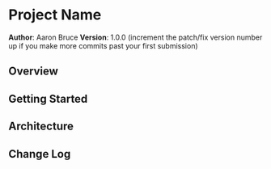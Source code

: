 # Project Name

**Author**: Aaron Bruce
**Version**: 1.0.0 (increment the patch/fix version number up if you make more commits past your first submission)

## Overview
<!-- Provide a high level overview of what this application is and why you are building it, beyond the fact that it's an assignment for a Code Fellows 301 class. (i.e. What's your problem domain?) -->
<!--Used to update, create, and render new/existing articles to the DOM.-->
## Getting Started
<!-- What are the steps that a user must take in order to build this app on their own machine and get it running? -->
<!--Take a code-fellows class-->
## Architecture
<!-- Provide a detailed description of the application design. What technologies (languages, libraries, etc) you're using, and any other relevant design information. -->
<!--javascript, html, handlebars, json,  local storage-->
## Change Log
<!-- Use this are to document the iterative changes made to your application as each feature is successfully implemented. Use time stamps. Here's an examples:

01-01-2001 4:59pm - Application now has a fully-functional express server, with GET and POST routes for the book resource.

## Credits and Collaborations
<!-- Give credit (and a link) to other people or resources that helped you build this application. -->
<!--credit to whoever made this project-->